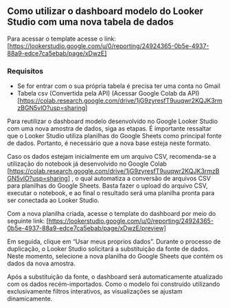 ## Como utilizar o dashboard modelo do Looker Studio com uma nova tabela de dados

Para acessar o template acesse o link: [https://lookerstudio.google.com/u/0/reporting/24924365-0b5e-4937-88a9-edce7ca5ebab/page/xDwzE]

### Requisitos
- Se for entrar com o sua própria tabela é precisa ter uma conta no Gmail
- Tabela csv (Convertida pela API) (Acessar Google Colab da API)[https://colab.research.google.com/drive/1jG9zyresfT9uuqwr2KQJK3rmzBGN5vlO?usp=sharing]

Para reutilizar o dashboard modelo desenvolvido no Google Looker Studio com uma nova amostra de dados, siga as etapas. É importante ressaltar que o Looker Studio utiliza planilhas do Google Sheets como principal fonte de dados. Portanto, é necessário que a nova base esteja neste formato.

Caso os dados estejam inicialmente em um arquivo CSV, recomenda-se a utilização do notebook já desenvolvido no Google Colab [https://colab.research.google.com/drive/1jG9zyresfT9uuqwr2KQJK3rmzBGN5vlO?usp=sharing] , o qual automatiza a conversão de arquivos CSV para planilhas do Google Sheets. Basta fazer o upload do arquivo CSV, executar o notebook, e ao final o resultado será uma planilha pronta para ser conectada ao Looker Studio.

Com a nova planilha criada, acesse o template do dashboard por meio do seguinte link:
[https://lookerstudio.google.com/u/0/reporting/24924365-0b5e-4937-88a9-edce7ca5ebab/page/xDwzE/preview]

Em seguida, clique em “Usar meus proprios dados”. Durante o processo de duplicação, o Looker Studio solicitará a substituição da fonte de dados. Neste momento, selecione a nova planilha do Google Sheets que contém os dados da nova amostra.

Após a substituição da fonte, o dashboard será automaticamente atualizado com os dados recém-importados. Como o modelo foi construído utilizando exclusivamente filtros interativos, as visualizações se ajustam dinamicamente.


